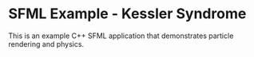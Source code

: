 # SFML Example - Kessler Syndrome
 
This is an example C++ SFML application that demonstrates particle rendering and physics.
